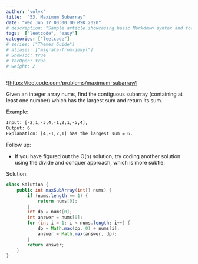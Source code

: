 ```yaml
---
author: "volyx"
title:  "53. Maximum Subarray"
date: "Wed Jun 17 00:00:00 MSK 2020"
# description: "Sample article showcasing basic Markdown syntax and formatting for HTML elements."
tags:  ["leetcode", "easy"]
categories: ["leetcode"]
# series: ["Themes Guide"]
# aliases: ["migrate-from-jekyl"]
# ShowToc: true
# TocOpen: true
# weight: 2
---
```


![https://leetcode.com/problems/maximum-subarray/]

Given an integer array nums, find the contiguous subarray (containing at least one number) which has the largest sum and return its sum.

Example:

```txt
Input: [-2,1,-3,4,-1,2,1,-5,4],
Output: 6
Explanation: [4,-1,2,1] has the largest sum = 6.
```

Follow up:

- If you have figured out the O(n) solution, try coding another solution using the divide and conquer approach, which is more subtle.

Solution:

```java
class Solution {
    public int maxSubArray(int[] nums) {
        if (nums.length == 1) {
            return nums[0];
        }
        int dp = nums[0];
        int answer = nums[0];
        for (int i = 1; i < nums.length; i++) {
            dp = Math.max(dp, 0) + nums[i];
            answer = Math.max(answer, dp);
        }
        return answer;
    }
}
